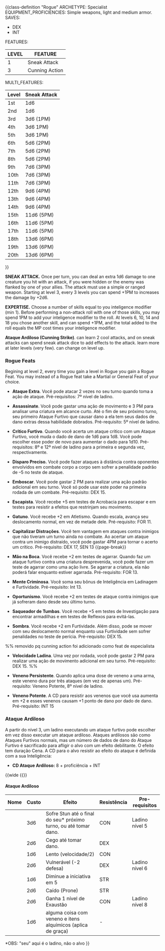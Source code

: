 {{class-definition "Rogue"
ARCHETYPE: Specialist
EQUIPMENT_PROFICIENCIES: Simple weapons, light and medium armor.
SAVES:
- DEX
- INT

FEATURES:

| LEVEL | FEATURE        |
| ----- | -------------- |
| 1     | Sneak Attack   |
| 3     | Cunning Action |

MULTI_FEATURES:

| Level | Sneak Attack |
| ----- | ------------ |
| 1st   | 1d6          |
| 2nd   | 1d6          |
| 3rd   | 3d6 (1PM)    | 
| 4th   | 3d6 1PM)     |
| 5th   | 3d6 1PM)     |
| 6th   | 5d6 (2PM)    |
| 7th   | 5d6 (2PM)    |
| 8th   | 5d6 (2PM)    |
| 9th   | 7d6 (3PM)    |
| 10th  | 7d6 (3PM)    |
| 11th  | 7d6 (3PM)    |
| 12th  | 9d6 (4PM)    |
| 13th  | 9d6 (4PM)    |
| 14th  | 9d6 (4PM)    |
| 15th  | 11d6 (5PM)   |
| 16th  | 11d6 (5PM)   |
| 17th  | 11d6 (5PM)   |
| 18th  | 13d6 (6PM)   |
| 19th  | 13d6 (6PM)   |
| 20th  | 13d6 (6PM)   |
}}

**SNEAK ATTACK.** Once per turn, you can deal an extra 1d6 damage to one creature you hit with an attack, if you were hidden or the enemy was flanked by one of your allies. The attack must use a simple or ranged weapon. Starting at level 3, every 3 levels you can spend +1PM to increases the damage by +2d6.

**EXPERTISE.** Choose a number of skills equal to you inteligence modifier (min 1). Before performing a non-attack roll with one of those skills, you may spend 1PM to add your inteligence modifier to the roll. At levels 6, 10, 14 and 18 you chose another skill, and can spend +1PM, and the total added to the roll equals the MP cost times your inteligence modifier.

**Ataque Ardiloso (Cunning Strike)**. can learn 2 cool attacks, and on sneak attacks can spend sneak attack dice to add effects to the attack. learn more at later levels (very few). can change on level up.

### Rogue Feats

Begining at level 2, every time you gain a level in Rogue you gain a Rogue Feat. You may instead of a Rogue feat take a Martial or General Feat of your choice.

- **Ataque Extra**. Você pode atacar 2 vezes no seu turno quando toma a ação de ataque. Pré-requisitos: 7º nível de ladino.

- **Assassinate**. Você pode gastar uma ação de movimento e 3 PM para analisar uma criatura em alcance curto. Até o fim de seu próximo turno, seu primeiro Ataque Furtivo que causar dano a ela tem seus dados de dano extras dessa habilidade dobrados. Pré-requisito: 5º nível de ladino.

- **Crítico Furtivo**. Quando você acerta um ataque crítico com um Ataque Furtivo, você muda o dado de dano de 1d6 para 1d8. Você pode escolher esse poder de novo para aumentar o dado para 1d10. Pré-requisitos: 8º e 12º nível de ladino para a primeira e segunda vez, respectivamente.

- **Disparo Preciso.** Você pode fazer ataques à distância contra oponentes envolvidos em combate corpo a corpo sem sofrer a penalidade padrão de –5 no teste de ataque.

- **Emboscar**. Você pode gastar 2 PM para realizar uma ação padrão adicional em seu turno. Você só pode usar este poder na primeira rodada de um combate. Pré-requisito: DEX 15.

- **Escapista**. Você recebe +5 em testes de Acrobacia para escapar e em testes para resistir a efeitos que restrinjam seu movimento.

- **Gatuno**. Você recebe +2 em Atletismo. Quando escala, avança seu deslocamento normal, em vez de metade dele. Pré-requisito: FOR 11.

- **Capitalizar Distrações**. Você tem vantagem em ataques contra inimigos que não tiveram um turno ainda no combate. Ao acertar um ataque contra um inimigo distraído, você pode gastar 4PM para tornar o acerto um crítico. Pré-requisito: DEX 17, SEN 13
  {{page-break}}
- **Mão na Boca**. Você recebe +2 em testes de agarrar. Quando faz um ataque furtivo contra uma criatura desprevenida, você pode fazer um teste de agarrar como uma ação livre. Se agarrar a criatura, ela não poderá falar enquanto estiver agarrada. Pré-requisito: FOR 13.

- **Mente Criminosa**. Você soma seu bônus de Inteligência em Ladinagem e Furtividade. Pré-requisito: Int 13.

- **Oportunismo**. Você recebe +2 em testes de ataque contra inimigos que já sofreram dano desde seu último turno.

- **Saqueador de Tumbas**. Você recebe +5 em testes de Investigação para encontrar armadilhas e em testes de Reflexos para evitá-las.

- **Sombra**. Você recebe +2 em Furtividade. Além disso, pode se mover com seu deslocamento normal enquanto usa Furtividade sem sofrer penalidades no teste de perícia. Pré-requisito: DEX 15.

%%
removido pq cunning action foi adicionado como feat de especialista
- **Velocidade Ladina**. Uma vez por rodada, você pode gastar 2 PM para realizar uma ação de movimento adicional em seu turno. Pré-requisito: DEX 15.
%%

- **Veneno Persistente**. Quando aplica uma dose de veneno a uma arma, este veneno dura por três ataques (em vez de apenas um). Pré-requisito: Veneno Potente, 8º nível de ladino.

- **Veneno Potente**. A CD para resistir aos venenos que você usa aumenta em +2 e esses venenos causam +1 ponto de dano por dado de dano. Pré-requisito: INT 15

### Ataque Ardiloso

A partir do nível 3, um ladino executando um ataque furtivo pode escolher em vez disso executar um ataque ardiloso. Ataques ardilosos são como Ataques Furtivos normais, mas um número de dados de dano do Ataque Furtivo é sacrificado para afligir o alvo com um efeito debilitante. O efeito tem duração Cena. A CD para o alvo resistir ao efeito do ataque é definida com a sua Inteligência:

- **CD Ataque Ardiloso:**  8 + proficiência + INT

{{wide
{{}}
#### Ataque Ardiloso

| Nome | Custo | Efeito                                                            | Resistência | Pre-requisitos |
| ---- | ----- | ----------------------------------------------------------------- | ----------- | -------------- |
|      | 3d6   | Sofre Stun até o final do seu\* próximo turno, ou até tomar dano. | CON         | Ladino nível 5 |
|      | 2d6   | Cego até tomar dano.                                              | DEX         |                |
|      | 1d6   | Lento  (velocidade/2)                                             | CON         |                |
|      | 2d6   | Vulnerável (-2 defesa)                                            | DEX         | Ladino nível 6 |
|      | 1d6   | Diminue a iniciativa em 5                                         | STR         |                |
|      | 2d6   | Caído (Prone)                                                     | STR         |                |
|      | 2d6   | Ganha 1 nível de Exaustão                                         | CON         | Ladino nível 8 |
|      | 1d6   | alguma coisa com veneno e itens alquímicos      (aplica de graça) | -           |                |

\*OBS: "seu" aqui é o ladino, não o alvo
}}
